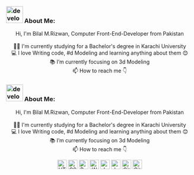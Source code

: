 ### <img src="/images/Developer.gif" alt="developer gif" height="45px"> About Me:
<p align="center">
    Hi, I'm Bilal M.Rizwan, Computer Front-End-Developer from Pakistan
    <br>
    <br>
    👨‍🎓 I'm currently studying for a Bachelor's degree in Karachi University
    <br>
    💻 I love Writing code, #d Modeling and learning anything about them 😊
    <br>
    📚 I’m currently focusing on 3d Modeling
    <br>
    📫 How to reach me 👇
</p>

### <img src="/images/Developer.gif" alt="developer gif" height="45px"> About Me:
<p align="center">
    Hi, I'm Bilal M.Rizwan, Computer Front-End-Developer from Pakistan
    <br>
    <br>
    👨‍🎓 I'm currently studying for a Bachelor's degree in Karachi University
    <br>
    💻 I love Writing code, #d Modeling and learning anything about them 😊
    <br>
    📚 I’m currently focusing on 3d Modeling
    <br>
    📫 How to reach me 👇
</p>

<p align="center">
  <img title="HTML5" height="25" src="https://www.cnet.com/a/img/resize/6f59de6f421aca65461420ada94716b37c756c87/hub/2011/01/18/8d118cb0-fdc0-11e2-8c7c-d4ae52e62bcc/HTML5-wow.png?auto=webp&fit=crop&height=675&width=1200">
  <img title="CSS" height="25" src="https://encrypted-tbn0.gstatic.com/images?q=tbn:ANd9GcREKhdAvY2DUHCZj3Y0udfafUMlJBHG3dBlBw&usqp=CAU">
  <img title="Bootstrap" height="25" src="ihttps://icons.getbootstrap.com/assets/img/icons-hero.png">
  <img title="Wordpress" height="25" src="images/html5.svg">
  <img title="Javascript" height="25" src="https://encrypted-tbn0.gstatic.com/images?q=tbn:ANd9GcSjZqnh9lPBUsjsbCM9iygiGw8Lq11m72SeLw&usqp=CAU">
  <img title="Jquery" height="25" src="https://e7.pngegg.com/pngimages/579/46/png-clipart-logo-jquery-responsive-web-design-foundation-javascript-jquery-logo-text-trademark-thumbnail.png">
  <img title="Git" height="25" src="https://w7.pngwing.com/pngs/192/492/png-transparent-git-bash-hd-logo.png">
  <img title="GitHub" height="25" src="https://cdn4.iconfinder.com/data/icons/iconsimple-logotypes/512/github-512.png">
  <!-- <img title="Blender" height="25" src="images/vscode.png">
  <img title="Photoshop" height="25" src="images/vscode.png">
  <img title="Adobe Xd" height="25" src="images/vscode.png">
  <img title="Figma" height="25" src="images/vscode.png">
</p>
 -->


